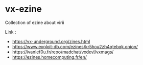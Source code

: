 # vx-ezine
Collection of ezine about virii

Link :
- https://vx-underground.org/zines.html
- https://www.exploit-db.com/ezines/kr5hou2zh4qtebqk.onion/
- https://ivanlef0u.fr/repo/madchat/vxdevl/vxmags/
- https://ezines.homecomputing.fr/en/
